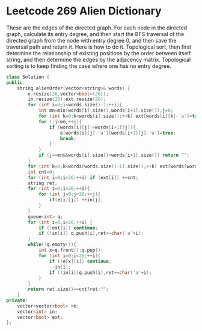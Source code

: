 # Leetcode 269 Alien Dictionary
These are the edges of the directed graph. For each node in the directed graph, calculate its entry degree, and then start the BFS traversal of the directed graph from the node with entry degree 0, and then save the traversal path and return it. Here is how to do it.
Topological sort, then first determine the relationship of existing positions by the order between itself string, and then determine the edges by the adjacency matrix. Topological sorting is to keep finding the case where one has no entry degree.
```cpp
class Solution {
public:
    string alienOrder(vector<string>& words) {
        e.resize(26,vector<bool>(26));
        in.resize(26);ext.resize(26);
        for (int i=0;i<words.size()-1;++i){
            int mn=min(words[i].size(),words[i+1].size()),j=0;
            for (int k=0;k<words[i].size();++k) ext[words[i][k]-'a']=true;
            for (;j<mn;++j){
                if (words[i][j]!=words[i+1][j]){
                    e[words[i][j]-'a'][words[i+1][j]-'a']=true;
                    break;
                }
            }
            if (j==mn&&words[i].size()>words[i+1].size()) return "";
        }
        for (int k=0;k<words[words.size()-1].size();++k) ext[words[words.size()-1][k]-'a']=true;
        int cnt=0;
        for (int i=0;i<26;++i) if (ext[i]) ++cnt;
        string ret;
        for (int i=0;i<26;++i){
            for (int j=0;j<26;++j){
                if(e[i][j]) ++in[j];
            }
        }
        queue<int> q;
        for (int i=0;i<26;++i) {
            if (!ext[i]) continue;
            if (!in[i]) q.push(i),ret+=char('a'+i);
        }
        while(!q.empty()){
            int x=q.front();q.pop();
            for (int i=0;i<26;++i){
                if (!e[x][i]) continue;
                --in[i];
                if (!in[i])q.push(i),ret+=char('a'+i);
            }
        }
        return ret.size()==cnt?ret:"";
    }
private:
    vector<vector<bool> >e;
    vector<int> in;
    vector<bool> ext;
};
```
